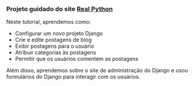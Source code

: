 ### Projeto guidado do site [Real Python](https://realpython.com/build-a-blog-from-scratch-django/)

Neste tutorial, aprendemos como:

* Configurar um novo projeto Django
* Crie e edite postagens de blog
* Exibir postagens para o usuário
* Atribuir categorias às postagens
* Permitir que os usuários comentem as postagens
  
Além disso, aprendemos sobre o site de administração do Django e usou formulários do Django para interagir com os usuários.